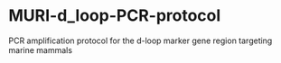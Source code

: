 # MURI-d_loop-PCR-protocol
PCR amplification protocol for the d-loop marker gene region targeting marine mammals
